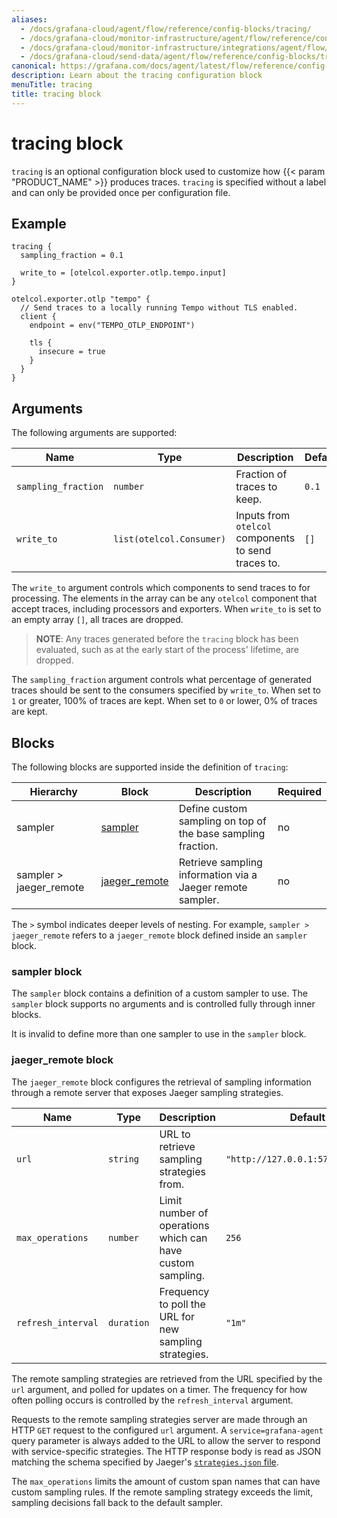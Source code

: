 ```yaml
---
aliases:
  - /docs/grafana-cloud/agent/flow/reference/config-blocks/tracing/
  - /docs/grafana-cloud/monitor-infrastructure/agent/flow/reference/config-blocks/tracing/
  - /docs/grafana-cloud/monitor-infrastructure/integrations/agent/flow/reference/config-blocks/tracing/
  - /docs/grafana-cloud/send-data/agent/flow/reference/config-blocks/tracing/
canonical: https://grafana.com/docs/agent/latest/flow/reference/config-blocks/tracing/
description: Learn about the tracing configuration block
menuTitle: tracing
title: tracing block
---
```


# tracing block

`tracing` is an optional configuration block used to customize how {{< param "PRODUCT_NAME" >}} produces traces.
`tracing` is specified without a label and can only be provided once per configuration file.

## Example

```river
tracing {
  sampling_fraction = 0.1

  write_to = [otelcol.exporter.otlp.tempo.input]
}

otelcol.exporter.otlp "tempo" {
  // Send traces to a locally running Tempo without TLS enabled.
  client {
    endpoint = env("TEMPO_OTLP_ENDPOINT")

    tls {
      insecure = true
    }
  }
}
```

## Arguments

The following arguments are supported:

| Name                | Type                     | Description                                         | Default | Required |
| ------------------- | ------------------------ | --------------------------------------------------- | ------- | -------- |
| `sampling_fraction` | `number`                 | Fraction of traces to keep.                         | `0.1`   | no       |
| `write_to`          | `list(otelcol.Consumer)` | Inputs from `otelcol` components to send traces to. | `[]`    | no       |

The `write_to` argument controls which components to send traces to for
processing. The elements in the array can be any `otelcol` component that
accept traces, including processors and exporters. When `write_to` is set
to an empty array `[]`, all traces are dropped.

> **NOTE**: Any traces generated before the `tracing` block has been evaluated,
> such as at the early start of the process' lifetime, are dropped.

The `sampling_fraction` argument controls what percentage of generated traces
should be sent to the consumers specified by `write_to`. When set to `1` or
greater, 100% of traces are kept. When set to `0` or lower, 0% of traces are
kept.

## Blocks

The following blocks are supported inside the definition of `tracing`:

| Hierarchy               | Block             | Description                                                  | Required |
| ----------------------- | ----------------- | ------------------------------------------------------------ | -------- |
| sampler                 | [sampler][]       | Define custom sampling on top of the base sampling fraction. | no       |
| sampler > jaeger_remote | [jaeger_remote][] | Retrieve sampling information via a Jaeger remote sampler.   | no       |

The `>` symbol indicates deeper levels of nesting. For example, `sampler >
jaeger_remote` refers to a `jaeger_remote` block defined inside an `sampler`
block.

[sampler]: #sampler-block
[jaeger_remote]: #jaeger_remote-block

### sampler block

The `sampler` block contains a definition of a custom sampler to use. The
`sampler` block supports no arguments and is controlled fully through inner
blocks.

It is invalid to define more than one sampler to use in the `sampler` block.

### jaeger_remote block

The `jaeger_remote` block configures the retrieval of sampling information
through a remote server that exposes Jaeger sampling strategies.

| Name               | Type       | Description                                                | Default                            | Required |
| ------------------ | ---------- | ---------------------------------------------------------- | ---------------------------------- | -------- |
| `url`              | `string`   | URL to retrieve sampling strategies from.                  | `"http://127.0.0.1:5778/sampling"` | no       |
| `max_operations`   | `number`   | Limit number of operations which can have custom sampling. | `256`                              | no       |
| `refresh_interval` | `duration` | Frequency to poll the URL for new sampling strategies.     | `"1m"`                             | no       |

The remote sampling strategies are retrieved from the URL specified by the
`url` argument, and polled for updates on a timer. The frequency for how often
polling occurs is controlled by the `refresh_interval` argument.

Requests to the remote sampling strategies server are made through an HTTP
`GET` request to the configured `url` argument. A `service=grafana-agent` query
parameter is always added to the URL to allow the server to respond with
service-specific strategies. The HTTP response body is read as JSON matching
the schema specified by Jaeger's [`strategies.json` file][Jaeger sampling strategies].

The `max_operations` limits the amount of custom span names that can have
custom sampling rules. If the remote sampling strategy exceeds the limit,
sampling decisions fall back to the default sampler.

[Jaeger sampling strategies]: https://www.jaegertracing.io/docs/1.22/sampling/#collector-sampling-configuration

